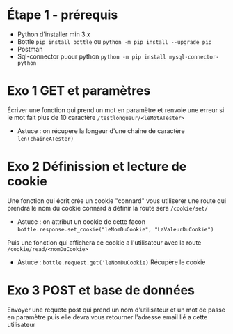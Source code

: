 # Étape 1 - prérequis

- Python d'installer min 3.x
- Bottle
  `pip install bottle` ou `python -m pip install --upgrade pip`
- Postman
- Sql-connector puour python `python -m pip install mysql-connector-python`



# Exo 1 GET et paramètres

Écriver une fonction qui prend un mot en paramètre et renvoie une erreur si le mot fait plus de 10 caractère `/testlongueur/<leMotATester>`
  - Astuce : on récupere la longeur d'une chaine de caractère `len(chaineATester)` 


# Exo 2 Définission et lecture de cookie

Une fonction qui écrit crée un cookie "connard" vous utiliserer une route qui prendra le nom du cookie connard a définir la route sera `/cookie/set/`
- Astuce : on attribut un cookie de cette facon `bottle.response.set_cookie("leNomDuCookie", "LaValeurDuCookie")`

Puis une fonction qui affichera ce cookie a l'utilisateur avec la route `/cookie/read/<nomDuCookie>`
- Astuce : `bottle.request.get('leNomDuCookie)` Récupère le cookie



# Exo 3 POST et base de données

  Envoyer une requete post qui prend un nom d'utilisateur et un mot de passe en paramètre
  puis elle devra vous retourner l'adresse email lié a cette utilisateur